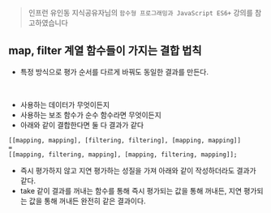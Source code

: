 > 인프런 유인동 지식공유자님의 `함수형 프로그래밍과 JavaScript ES6+` 강의를 참고하였습니다

## map, filter 계열 함수들이 가지는 결합 법칙

- 특정 방식으로 평가 순서를 다르게 바꿔도 동일한 결과를 만든다.

<br />

- 사용하는 데이터가 무엇이든지
- 사용하는 보조 함수가 순수 함수라면 무엇이든지
- 아래와 같이 결합한다면 둘 다 결과가 같다

```
[[mapping, mapping], [filtering, filtering], [mapping, mapping]]
=
[[mapping, filtering, mapping], [mapping, filtering, mapping]];
```

- 즉시 평가하지 않고 지연 평가하는 성질을 가져 아래와 같이 작성하더라도 결과가 같다.
- take 같이 결과를 꺼내는 함수를 통해 즉시 평가되는 값을 통해 꺼내든, 지연 평가되는 값을 통해 꺼내든 완전히 같은 결과이다.
